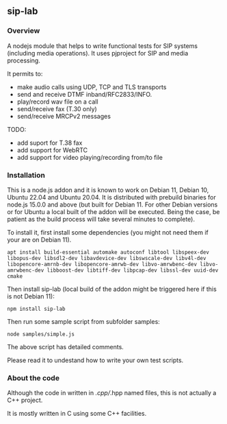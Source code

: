 ## sip-lab

### Overview

A nodejs module that helps to write functional tests for SIP systems (including media operations).
It uses pjproject for SIP and media processing.

It permits to:
  - make audio calls using UDP, TCP and TLS transports
  - send and receive DTMF inband/RFC2833/INFO.
  - play/record wav file on a call
  - send/receive fax (T.30 only)
  - send/receive MRCPv2 messages

TODO:
  - add suport for T.38 fax
  - add support for WebRTC
  - add support for video playing/recording from/to file

### Installation

This is a node.js addon and it is known to work on Debian 11, Debian 10, Ubuntu 22.04 and Ubuntu 20.04.
It is distributed with prebuild binaries for node.js 15.0.0 and above (but built for Debian 11. For other Debian versions or for Ubuntu a local built of the addon will be executed. Being the case, be patient as the build process will take several minutes to complete).

To install it, first install some dependencies (you might not need them if your are on Debian 11).
```
apt install build-essential automake autoconf libtool libspeex-dev libopus-dev libsdl2-dev libavdevice-dev libswscale-dev libv4l-dev libopencore-amrnb-dev libopencore-amrwb-dev libvo-amrwbenc-dev libvo-amrwbenc-dev libboost-dev libtiff-dev libpcap-dev libssl-dev uuid-dev cmake
```

Then install sip-lab (local build of the addon might be triggered here if this is not Debian 11):
```
npm install sip-lab
```

Then run some sample script from subfolder samples:
```
node samples/simple.js
```

The above script has detailed comments. 

Please read it to undestand how to write your own test scripts.

### About the code

Although the code in written in *.cpp/*.hpp named files, this is not actually a C++ project.

It is mostly written in C using some C++ facilities.



